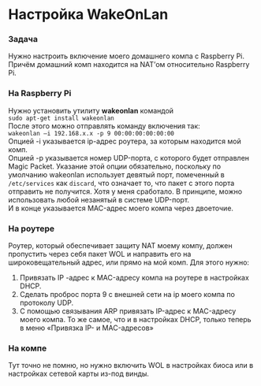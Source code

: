 # Настройка WakeOnLan
### Задача
Нужно настроить включение моего домашнего компа с Raspberry Pi. Причём домашний комп находится на NAT’ом относительно Raspberry Pi.

### На Raspberry Pi
Нужно установить утилиту **wakeonlan** командой  
`sudo apt-get install wakeonlan`  
После этого можно отправлять команду включения так:  
`wakeonlan –i 192.168.x.x -p 9 00:00:00:00:00:00`  
Опцией -i указывается ip-адрес роутера, за которым находится мой комп.  
Опцией -p указывается номер UDP-порта, с которого будет отправлен Magic Packet. Указание этой опции обязательно, поскольку по умолчанию wakeonlan использует девятый порт, помеченный в `/etc/services` как `discard`, что означает то, что пакет с этого порта отправить не получится. Хотя у меня сработало. В принципе, можно использовать любой незанятый в системе UDP-порт.  
И в конце указывается MAC-адрес моего компа через двоеточие.

### На роутере
Роутер, который обеспечивает защиту NAT моему компу, должен пропустить через себя пакет WOL и направить его на широковещательный адрес, или прямо на мой комп. Для этого нужно:
1.	Привязать IP -адрес к MAC-адресу компа на роутере в настройках DHCP.
2.	Сделать проброс порта 9 с внешней сети на ip моего компа по протоколу UDP.
3.	C помощью связывания ARP привязать IP-адрес к MAC-адресу моего компа. То же самое, что и в настройках DHCP, только теперь в меню «Привязка IP- и MAC-адресов»

### На компе
Тут точно не помню, но нужно включить WOL в настройках биоса или в настройках сетевой карты из-под винды.
